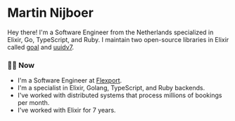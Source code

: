 # Martin Nijboer

Hey there! I'm a Software Engineer from the Netherlands specialized in Elixir, Go, TypeScript, and Ruby. I maintain two open-source libraries in Elixir called [goal](https://github.com/martinthenth/goal) and [uuidv7](https://github.com/martinthenth/uuidv7). 

### 👨‍💻 Now

- I'm a Software Engineer at [Flexport](http://flexport.com).
- I'm a specialist in Elixir, Golang, TypeScript, and Ruby backends.
- I've worked with distributed systems that process millions of bookings per month.
- I've worked with Elixir for 7 years.
